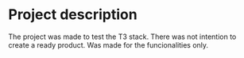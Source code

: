 # Project description
The project was made to test the T3 stack. There was not intention to create a ready product. Was made for the funcionalities only.
